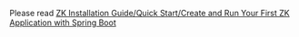 
Please read [ZK Installation Guide/Quick Start/Create and Run Your First ZK Application with Spring Boot]({{site.baseurl}}/zk_installation_guide/create_and_run_your_first_zk_application_with_spring_boot)